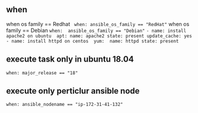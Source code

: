 ## when 
   when os family ==  Redhat 
     ``` when: ansible_os_family == "RedHat"```
   when os family == Debian
     ```when:  ansible_os_family == "Debian"```
    ```
    - name: install apache2 on ubuntu 
      apt:
        name: apache2
        state: present
        update_cache: yes
    - name: install httpd on centos 
      yum: 
        name: httpd
        state: present
    ```


## execute task only in ubuntu 18.04 
   ```when: major_release == "18"```
## execute only perticlur  ansible node 
   ```when: ansible_nodename == "ip-172-31-41-132"```
 